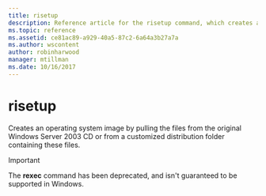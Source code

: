 ```yaml
---
title: risetup
description: Reference article for the risetup command, which creates an operating system image by pulling the files from the original Windows Server 2003 CD or from a customized distribution folder containing these files.
ms.topic: reference
ms.assetid: ce81ac89-a929-40a5-87c2-6a64a3b27a7a
ms.author: wscontent
author: robinharwood
manager: mtillman
ms.date: 10/16/2017
---
```


# risetup

Creates an operating system image by pulling the files from the original Windows Server 2003 CD or from a customized distribution folder containing these files.

> [!IMPORTANT]
> The **rexec** command has been deprecated, and isn't guaranteed to be supported in Windows.
